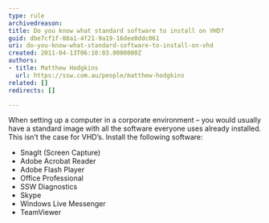 ```yaml
---
type: rule
archivedreason: 
title: Do you know what standard software to install on VHD?
guid: dbe7cf1f-08a1-4f21-9a19-16dee0ddc061
uri: do-you-know-what-standard-software-to-install-on-vhd
created: 2011-04-13T06:10:03.0000000Z
authors:
- title: Matthew Hodgkins
  url: https://ssw.com.au/people/matthew-hodgkins
related: []
redirects: []

---
```




  <p>When setting up a computer in a corporate environment – you would usually have a standard image with all the software everyone uses already installed. This isn’t the case for VHD’s. Install the following software&#58;</p>
<ul>
    <li>​SnagIt (Screen Capture) </li>
    <li>Adobe Acrobat Reader </li>
    <li>Adobe Flash Player </li>
    <li>Office Professional</li>
    <li>SSW Diagnostics </li>
    <li>Skype </li>
    <li>Windows Live Messenger </li>
    <li>TeamViewer </li>
</ul>

<br><excerpt class='endintro'></excerpt><br>



